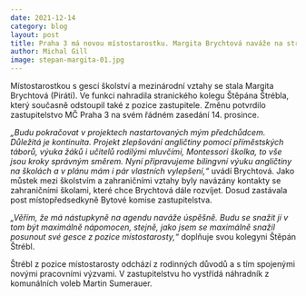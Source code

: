 ```yaml
---
date: 2021-12-14
category: blog
layout: post
title: Praha 3 má novou místostarostku. Margita Brychtová naváže na stranického kolegu Štěpána Štrébla
author: Michal Gill
image: stepan-margita-01.jpg
---
```


Místostarostkou s gescí školství a mezinárodní vztahy se stala Margita Brychtová (Piráti). Ve funkci nahradila stranického kolegu Štěpána Štrébla, který současně odstoupil také z pozice zastupitele. Změnu potvrdilo zastupitelstvo MČ Praha 3 na svém řádném zasedání 14. prosince.

*„Budu pokračovat v projektech nastartovaných mým předchůdcem. Důležitá je kontinuita. Projekt zlepšování angličtiny pomocí příměstských táborů, výuka žáků i učitelů rodilými mluvčími, Montessori školka, to vše jsou kroky správným směrem. Nyní připravujeme bilingvní výuku angličtiny na školách a v plánu mám i pár vlastních vylepšení,“* uvádí Brychtová. Jako můstek mezi školstvím a zahraničními vztahy byly navázány kontakty se zahraničními školami, které chce Brychtová dále rozvíjet. Dosud zastávala post místopředsedkyně Bytové komise zastupitelstva. 

*„Věřím, že má nástupkyně na agendu naváže úspěšně. Budu se snažit jí v tom být maximálně nápomocen, stejně, jako jsem se maximálně snažil posunout své gesce z pozice místostarosty,“* doplňuje svou kolegyni Štěpán Štrébl.

Štrébl z pozice místostarosty odchází z rodinných důvodů a s tím spojenými novými pracovními výzvami. V zastupitelstvu ho vystřídá náhradník z komunálních voleb Martin Sumerauer.


